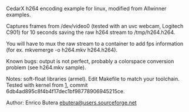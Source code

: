 CedarX h264 encoding example for linux, modified from Allwinner examples.

Captures frames from /dev/video0 (tested with an uvc webcam, Logitech C901)
for 10 seconds saving the raw h264 stream to /tmp/h264.h264.

You will have to mux the raw stream to a container to add fps information
(for ex. mkvemerge -o h264.mkv h264.h264).

Known bugs: output is not perfect, probably a colorspace conversion problem
(see h264.mkv sample).

Notes: soft-float libraries (armel). Edit Makefile to match your toolchain.
Tested with kernel from [1], commit 6db4ad895c8f4b4f17dec1bf98778906945215ce.

Author: Enrico Butera <ebutera@users.sourceforge.net>

[1]: https://github.com/jwrdegoede/linux-sunxi/tree/sunxi-3.4
